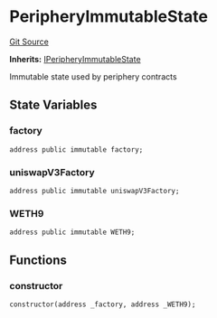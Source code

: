 # PeripheryImmutableState
[Git Source](https://github.com/MarginalProtocol/v1-periphery/blob/2ce1df3e90c9d2b47899fece944f04a7d78d5b16/contracts/base/PeripheryImmutableState.sol)

**Inherits:**
[IPeripheryImmutableState](/contracts/interfaces/IPeripheryImmutableState.sol/interface.IPeripheryImmutableState.md)

Immutable state used by periphery contracts


## State Variables
### factory

```solidity
address public immutable factory;
```


### uniswapV3Factory

```solidity
address public immutable uniswapV3Factory;
```


### WETH9

```solidity
address public immutable WETH9;
```


## Functions
### constructor


```solidity
constructor(address _factory, address _WETH9);
```

